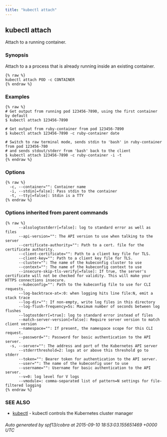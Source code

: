 ```yaml
---
title: "kubectl attach"
---
```



## kubectl attach

Attach to a running container.

### Synopsis


Attach to a a process that is already running inside an existing container.

```
{% raw %}
kubectl attach POD -c CONTAINER
{% endraw %}
```

### Examples

```
{% raw %}
# Get output from running pod 123456-7890, using the first container by default
$ kubectl attach 123456-7890

# Get output from ruby-container from pod 123456-7890
$ kubectl attach 123456-7890 -c ruby-container date

# Switch to raw terminal mode, sends stdin to 'bash' in ruby-container from pod 123456-780
# and sends stdout/stderr from 'bash' back to the client
$ kubectl attach 123456-7890 -c ruby-container -i -t
{% endraw %}
```

### Options

```
{% raw %}
  -c, --container="": Container name
  -i, --stdin[=false]: Pass stdin to the container
  -t, --tty[=false]: Stdin is a TTY
{% endraw %}
```

### Options inherited from parent commands

```
{% raw %}
      --alsologtostderr[=false]: log to standard error as well as files
      --api-version="": The API version to use when talking to the server
      --certificate-authority="": Path to a cert. file for the certificate authority.
      --client-certificate="": Path to a client key file for TLS.
      --client-key="": Path to a client key file for TLS.
      --cluster="": The name of the kubeconfig cluster to use
      --context="": The name of the kubeconfig context to use
      --insecure-skip-tls-verify[=false]: If true, the server's certificate will not be checked for validity. This will make your HTTPS connections insecure.
      --kubeconfig="": Path to the kubeconfig file to use for CLI requests.
      --log-backtrace-at=:0: when logging hits line file:N, emit a stack trace
      --log-dir="": If non-empty, write log files in this directory
      --log-flush-frequency=5s: Maximum number of seconds between log flushes
      --logtostderr[=true]: log to standard error instead of files
      --match-server-version[=false]: Require server version to match client version
      --namespace="": If present, the namespace scope for this CLI request.
      --password="": Password for basic authentication to the API server.
  -s, --server="": The address and port of the Kubernetes API server
      --stderrthreshold=2: logs at or above this threshold go to stderr
      --token="": Bearer token for authentication to the API server.
      --user="": The name of the kubeconfig user to use
      --username="": Username for basic authentication to the API server.
      --v=0: log level for V logs
      --vmodule=: comma-separated list of pattern=N settings for file-filtered logging
{% endraw %}
```

### SEE ALSO

* [kubectl](kubectl.html)	 - kubectl controls the Kubernetes cluster manager

###### Auto generated by spf13/cobra at 2015-09-10 18:53:03.155651469 +0000 UTC



